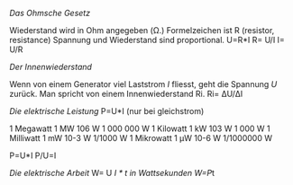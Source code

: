 _Das Ohmsche Gesetz_

Wiederstand wird in Ohm angegeben (Ω.)
Formelzeichen ist R (resistor, resistance)
Spannung und Wiederstand sind proportional. 
U=R*I 
R= U/I
I= U/R

_Der Innenwiederstand_

Wenn von einem Generator viel Laststrom _I_ fliesst, geht die Spannung _U_ zurück. Man spricht von einem Innenwiederstand Ri.
Ri= ΔU/ΔI

_Die elektrische Leistung_
P=U*I (nur bei gleichstrom)

1 Megawatt 	1 MW 	106 W 	1 000 000 W
1 Kilowatt 	1 kW 	103 W 	1 000 W
1 Milliwatt 	1 mW 	10-3 W 	1/1000 W
1 Mikrowatt 	1 µW 	10-6 W 	1/1000000 W

P=U*I
P/U=I 


_Die elektrische Arbeit_ 
W= U *I * t in Wattsekunden
W=P*t
